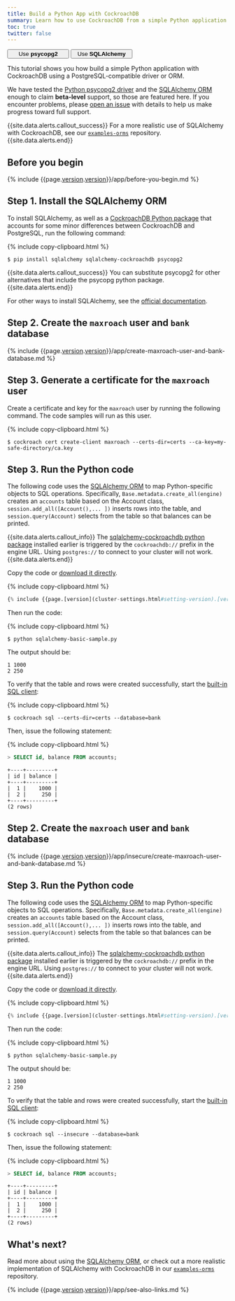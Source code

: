 ```yaml
---
title: Build a Python App with CockroachDB
summary: Learn how to use CockroachDB from a simple Python application with the SQLAlchemy ORM.
toc: true
twitter: false
---
```


<div class="filters filters-big clearfix">
    <a href="build-a-python-app-with-cockroachdb.html"><button style="width: 28%" class="filter-button">Use <strong>psycopg2</strong></button></a>
    <a href="build-a-python-app-with-cockroachdb-sqlalchemy.html"><button style="width: 28%" class="filter-button current">Use <strong>SQLAlchemy</strong></button></a>
</div>

This tutorial shows you how build a simple Python application with CockroachDB using a PostgreSQL-compatible driver or ORM.

We have tested the [Python psycopg2 driver](http://initd.org/psycopg/docs/) and the [SQLAlchemy ORM](https://docs.sqlalchemy.org/en/latest/) enough to claim **beta-level** support, so those are featured here. If you encounter problems, please [open an issue](https://github.com/cockroachdb/cockroach/issues/new) with details to help us make progress toward full support.

{{site.data.alerts.callout_success}}
For a more realistic use of SQLAlchemy with CockroachDB, see our [`examples-orms`](https://github.com/cockroachdb/examples-orms) repository.
{{site.data.alerts.end}}

## Before you begin

{% include {{page.[version](cluster-settings.html#setting-version).[version](cluster-settings.html#setting-version)}}/app/before-you-begin.md %}

## Step 1. Install the SQLAlchemy ORM

To install SQLAlchemy, as well as a [CockroachDB Python package](https://github.com/cockroachdb/sqlalchemy-cockroachdb) that accounts for some minor differences between CockroachDB and PostgreSQL, run the following command:

{% include copy-clipboard.html %}
~~~ shell
$ pip install sqlalchemy sqlalchemy-cockroachdb psycopg2
~~~

{{site.data.alerts.callout_success}}
You can substitute psycopg2 for other alternatives that include the psycopg python package.
{{site.data.alerts.end}}

For other ways to install SQLAlchemy, see the [official documentation](http://docs.sqlalchemy.org/en/latest/intro.html#installation-guide).

<section class="filter-content" markdown="1" data-scope="secure">

## Step 2. Create the `maxroach` user and `bank` database

{% include {{page.[version](cluster-settings.html#setting-version).[version](cluster-settings.html#setting-version)}}/app/create-maxroach-user-and-bank-database.md %}

## Step 3. Generate a certificate for the `maxroach` user

Create a certificate and key for the `maxroach` user by running the following command.  The code samples will run as this user.

{% include copy-clipboard.html %}
~~~ shell
$ cockroach cert create-client maxroach --certs-dir=certs --ca-key=my-safe-directory/ca.key
~~~

## Step 3. Run the Python code

The following code uses the [SQLAlchemy ORM](https://docs.sqlalchemy.org/en/latest/) to map Python-specific objects to SQL operations. Specifically, `Base.metadata.create_all(engine)` creates an `accounts` table based on the Account class, `session.add_all([Account(),...
])` inserts rows into the table, and `session.query(Account)` selects from the table so that balances can be printed.

{{site.data.alerts.callout_info}}
The <a href="https://github.com/cockroachdb/sqlalchemy-cockroachdb">sqlalchemy-cockroachdb python package</a> installed earlier is triggered by the <code>cockroachdb://</code> prefix in the engine URL. Using <code>postgres://</code> to connect to your cluster will not work.
{{site.data.alerts.end}}

Copy the code or
<a href="https://raw.githubusercontent.com/cockroachdb/docs/master/_includes/v2.0/app/sqlalchemy-basic-sample.py" download>download it directly</a>.

{% include copy-clipboard.html %}
~~~ python
{% include {{page.[version](cluster-settings.html#setting-version).[version](cluster-settings.html#setting-version)}}/app/sqlalchemy-basic-sample.py %}
~~~

Then run the code:

{% include copy-clipboard.html %}
~~~ shell
$ python sqlalchemy-basic-sample.py
~~~

The output should be:

~~~ shell
1 1000
2 250
~~~

To verify that the table and rows were created successfully, start the [built-in SQL client](use-the-built-in-sql-client.html):

{% include copy-clipboard.html %}
~~~ shell
$ cockroach sql --certs-dir=certs --database=bank
~~~

Then, issue the following statement:

{% include copy-clipboard.html %}
~~~ sql
> SELECT id, balance FROM accounts;
~~~

~~~
+----+---------+
| id | balance |
+----+---------+
|  1 |    1000 |
|  2 |     250 |
+----+---------+
(2 rows)
~~~

</section>

<section class="filter-content" markdown="1" data-scope="insecure">

## Step 2. Create the `maxroach` user and `bank` database

{% include {{page.[version](cluster-settings.html#setting-version).[version](cluster-settings.html#setting-version)}}/app/insecure/create-maxroach-user-and-bank-database.md %}

## Step 3. Run the Python code

The following code uses the [SQLAlchemy ORM](https://docs.sqlalchemy.org/en/latest/) to map Python-specific objects to SQL operations. Specifically, `Base.metadata.create_all(engine)` creates an `accounts` table based on the Account class, `session.add_all([Account(),...
])` inserts rows into the table, and `session.query(Account)` selects from the table so that balances can be printed.

{{site.data.alerts.callout_info}}
The <a href="https://github.com/cockroachdb/sqlalchemy-cockroachdb">sqlalchemy-cockroachdb python package</a> installed earlier is triggered by the <code>cockroachdb://</code> prefix in the engine URL. Using <code>postgres://</code> to connect to your cluster will not work.
{{site.data.alerts.end}}

Copy the code or
<a href="https://raw.githubusercontent.com/cockroachdb/docs/master/_includes/v2.0/app/insecure/sqlalchemy-basic-sample.py" download>download it directly</a>.

{% include copy-clipboard.html %}
~~~ python
{% include {{page.[version](cluster-settings.html#setting-version).[version](cluster-settings.html#setting-version)}}/app/insecure/sqlalchemy-basic-sample.py %}
~~~

Then run the code:

{% include copy-clipboard.html %}
~~~ shell
$ python sqlalchemy-basic-sample.py
~~~

The output should be:

~~~ shell
1 1000
2 250
~~~

To verify that the table and rows were created successfully, start the [built-in SQL client](use-the-built-in-sql-client.html):

{% include copy-clipboard.html %}
~~~ shell
$ cockroach sql --insecure --database=bank
~~~

Then, issue the following statement:

{% include copy-clipboard.html %}
~~~ sql
> SELECT id, balance FROM accounts;
~~~

~~~
+----+---------+
| id | balance |
+----+---------+
|  1 |    1000 |
|  2 |     250 |
+----+---------+
(2 rows)
~~~

</section>

## What's next?

Read more about using the [SQLAlchemy ORM](https://docs.sqlalchemy.org/en/latest/), or check out a more realistic implementation of SQLAlchemy with CockroachDB in our [`examples-orms`](https://github.com/cockroachdb/examples-orms) repository.

{% include {{page.[version](cluster-settings.html#setting-version).[version](cluster-settings.html#setting-version)}}/app/see-also-links.md %}
